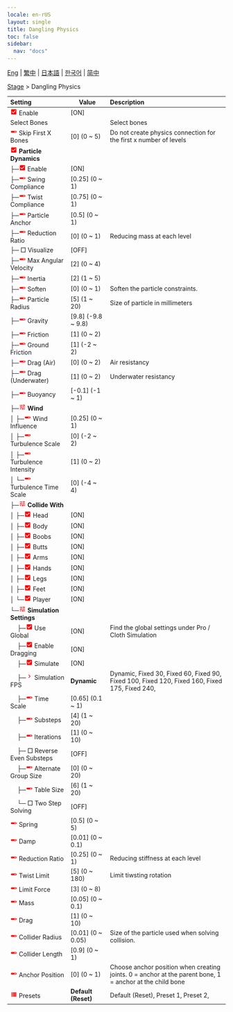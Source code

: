 ```yaml
---
locale: en-rUS
layout: single
title: Dangling Physics
toc: false
sidebar:
  nav: "docs"
---
```

[Eng](/dancexr/menu/2025.4/stage/cloth_physics) | [繁中](/tw/dancexr/menu/2025.4/stage/cloth_physics) | [日本語](/jp/dancexr/menu/2025.4/stage/cloth_physics) | [한국어](/kr/dancexr/menu/2025.4/stage/cloth_physics) | [简中](/zh/dancexr/menu/2025.4/stage/cloth_physics)

[Stage](../menu#Stage) > Dangling Physics



| Setting | Value | Description |
| :--- | --- | :--- |
| <img src="/images/icon/ic_check_on.png" alt="check on icon"/> Enable| [ON] | 
|  Select Bones|| Select bones
| <img src="/images/icon/ic_slider.png" alt="slider icon"/> Skip First X Bones| [0] (0 ~ 5) | Do not create physics connection for the first x number of levels
| <img src="/images/icon/ic_check_on.png" alt="check on icon"/> <b>Particle Dynamics</b>| | 
| ├─<img src="/images/icon/ic_check_on.png" alt="check on icon"/> Enable| [ON] | 
| ├─<img src="/images/icon/ic_slider.png" alt="slider icon"/> Swing Compliance| [0.25] (0 ~ 1) | 
| ├─<img src="/images/icon/ic_slider.png" alt="slider icon"/> Twist Compliance| [0.75] (0 ~ 1) | 
| ├─<img src="/images/icon/ic_slider.png" alt="slider icon"/> Particle Anchor| [0.5] (0 ~ 1) | 
| ├─<img src="/images/icon/ic_slider.png" alt="slider icon"/> Reduction Ratio| [0] (0 ~ 1) | Reducing mass at each level
| ├─ □ Visualize| [OFF] | 
| ├─<img src="/images/icon/ic_slider.png" alt="slider icon"/> Max Angular Velocity| [2] (0 ~ 4) | 
| ├─<img src="/images/icon/ic_slider.png" alt="slider icon"/> Inertia| [2] (1 ~ 5) | 
| ├─<img src="/images/icon/ic_slider.png" alt="slider icon"/> Soften| [0] (0 ~ 1) | Soften the particle constraints.
| ├─<img src="/images/icon/ic_slider.png" alt="slider icon"/> Particle Radius| [5] (1 ~ 20) | Size of particle in millimeters
| ├─<img src="/images/icon/ic_slider.png" alt="slider icon"/> Gravity| [9.8] (-9.8 ~ 9.8) | 
| ├─<img src="/images/icon/ic_slider.png" alt="slider icon"/> Friction| [1] (0 ~ 2) | 
| ├─<img src="/images/icon/ic_slider.png" alt="slider icon"/> Ground Friction| [1] (-2 ~ 2) | 
| ├─<img src="/images/icon/ic_slider.png" alt="slider icon"/> Drag (Air)| [0] (0 ~ 2) | Air resistancy
| ├─<img src="/images/icon/ic_slider.png" alt="slider icon"/> Drag (Underwater)| [1] (0 ~ 2) | Underwater resistancy
| ├─<img src="/images/icon/ic_slider.png" alt="slider icon"/> Buoyancy| [-0.1] (-1 ~ 1) | 
| ├─<img src="/images/icon/ic_tune.png" alt="tune icon"/> <b>Wind</b>| | 
| │ ├─<img src="/images/icon/ic_slider.png" alt="slider icon"/> Wind Influence| [0.25] (0 ~ 1) | 
| │ ├─<img src="/images/icon/ic_slider.png" alt="slider icon"/> Turbulence Scale| [0] (-2 ~ 2) | 
| │ ├─<img src="/images/icon/ic_slider.png" alt="slider icon"/> Turbulence Intensity| [1] (0 ~ 2) | 
| │ └─<img src="/images/icon/ic_slider.png" alt="slider icon"/> Turbulence Time Scale| [0] (-4 ~ 4) | 
| ├─<img src="/images/icon/ic_tune.png" alt="tune icon"/> <b>Collide With</b>| | 
| │ ├─<img src="/images/icon/ic_check_on.png" alt="check on icon"/> Head| [ON] | 
| │ ├─<img src="/images/icon/ic_check_on.png" alt="check on icon"/> Body| [ON] | 
| │ ├─<img src="/images/icon/ic_check_on.png" alt="check on icon"/> Boobs| [ON] | 
| │ ├─<img src="/images/icon/ic_check_on.png" alt="check on icon"/> Butts| [ON] | 
| │ ├─<img src="/images/icon/ic_check_on.png" alt="check on icon"/> Arms| [ON] | 
| │ ├─<img src="/images/icon/ic_check_on.png" alt="check on icon"/> Hands| [ON] | 
| │ ├─<img src="/images/icon/ic_check_on.png" alt="check on icon"/> Legs| [ON] | 
| │ ├─<img src="/images/icon/ic_check_on.png" alt="check on icon"/> Feet| [ON] | 
| │ └─<img src="/images/icon/ic_check_on.png" alt="check on icon"/> Player| [ON] | 
| └─<img src="/images/icon/ic_tune.png" alt="tune icon"/> <b>Simulation Settings</b>| | 
| <img src="/images/icon/ic_space.png"/>├─<img src="/images/icon/ic_check_on.png" alt="check on icon"/> Use Global| [ON] | Find the global settings under Pro / Cloth Simulation
| <img src="/images/icon/ic_space.png"/>├─<img src="/images/icon/ic_check_on.png" alt="check on icon"/> Enable Dragging| [ON] | 
| <img src="/images/icon/ic_space.png"/>├─<img src="/images/icon/ic_check_on.png" alt="check on icon"/> Simulate| [ON] | 
| <img src="/images/icon/ic_space.png"/>├─<img src="/images/icon/ic_chevron.png" alt="chevron icon"/> Simulation FPS| **Dynamic** | Dynamic, Fixed 30, Fixed 60, Fixed 90, Fixed 100, Fixed 120, Fixed 160, Fixed 175, Fixed 240,  |
| <img src="/images/icon/ic_space.png"/>├─<img src="/images/icon/ic_slider.png" alt="slider icon"/> Time Scale| [0.65] (0.1 ~ 1) | 
| <img src="/images/icon/ic_space.png"/>├─<img src="/images/icon/ic_slider.png" alt="slider icon"/> Substeps| [4] (1 ~ 20) | 
| <img src="/images/icon/ic_space.png"/>├─<img src="/images/icon/ic_slider.png" alt="slider icon"/> Iterations| [1] (0 ~ 10) | 
| <img src="/images/icon/ic_space.png"/>├─ □ Reverse Even Substeps| [OFF] | 
| <img src="/images/icon/ic_space.png"/>├─<img src="/images/icon/ic_slider.png" alt="slider icon"/> Alternate Group Size| [0] (0 ~ 20) | 
| <img src="/images/icon/ic_space.png"/>├─<img src="/images/icon/ic_slider.png" alt="slider icon"/> Table Size| [6] (1 ~ 20) | 
| <img src="/images/icon/ic_space.png"/>└─ □ Two Step Solving| [OFF] | 
| <img src="/images/icon/ic_slider.png" alt="slider icon"/> Spring| [0.5] (0 ~ 5) | 
| <img src="/images/icon/ic_slider.png" alt="slider icon"/> Damp| [0.01] (0 ~ 0.1) | 
| <img src="/images/icon/ic_slider.png" alt="slider icon"/> Reduction Ratio| [0.25] (0 ~ 1) | Reducing stiffness at each level
| <img src="/images/icon/ic_slider.png" alt="slider icon"/> Twist Limit| [5] (0 ~ 180) | Limit tiwsting rotation
| <img src="/images/icon/ic_slider.png" alt="slider icon"/> Limit Force| [3] (0 ~ 8) | 
| <img src="/images/icon/ic_slider.png" alt="slider icon"/> Mass| [0.05] (0 ~ 0.1) | 
| <img src="/images/icon/ic_slider.png" alt="slider icon"/> Drag| [1] (0 ~ 10) | 
| <img src="/images/icon/ic_slider.png" alt="slider icon"/> Collider Radius| [0.01] (0 ~ 0.05) | Size of the particle used when solving collision.
| <img src="/images/icon/ic_slider.png" alt="slider icon"/> Collider Length| [0.9] (0 ~ 1) | 
| <img src="/images/icon/ic_slider.png" alt="slider icon"/> Anchor Position| [0] (0 ~ 1) | Choose anchor position when creating joints. 0 = anchor at the parent bone, 1 = anchor at the child bone
| <img src="/images/icon/ic_list.png" alt="list icon"/> Presets| **Default (Reset)** | Default (Reset), Preset 1, Preset 2,  |
